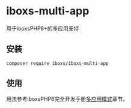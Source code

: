 # iboxs-multi-app

用于iboxsPHP6+的多应用支持

## 安装

~~~
composer require iboxs/iboxs-multi-app
~~~

## 使用

用法参考iboxsPHP6完全开发手册[多应用模式](https://www.kancloud.cn/manual/iboxsphp6_0/1297876)章节。

